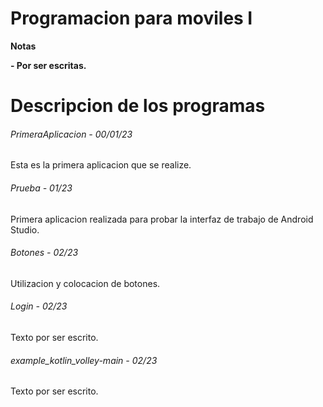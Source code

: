 # Programacion para moviles I

<!----Notas---->
**Notas**

**- Por ser escritas.**
<!----Separador de las notas---->

<!----Directorio con descripcion de los programas---->
# Descripcion de los programas
###### PrimeraAplicacion - 00/01/23
Esta es la primera aplicacion que se realize.

<!----Separador---->

###### Prueba - 01/23
Primera aplicacion realizada para probar la interfaz de trabajo de Android Studio.

<!----Separador---->

###### Botones - 02/23
Utilizacion y colocacion de botones.

<!----Separador---->

###### Login - 02/23
Texto por ser escrito.

<!----Separador---->

###### example_kotlin_volley-main - 02/23
Texto por ser escrito.

<!----Separador del directorio con descripcion de los programas---->